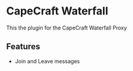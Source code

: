 # CapeCraft Waterfall

This the plugin for the CapeCraft Waterfall Proxy

## Features

* Join and Leave messages
